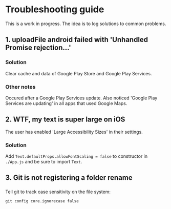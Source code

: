 # Troubleshooting guide

This is a work in progress. The idea is to log solutions to common problems.

## 1. uploadFile android failed with 'Unhandled Promise rejection...'

### Solution

Clear cache and data of Google Play Store and Google Play Services.

### Other notes

Occured after a Google Play Services update. Also noticed 'Google Play Services are updating' in all apps that used Google Maps.

## 2. WTF, my text is super large on iOS

The user has enabled 'Large Accessibility Sizes' in their settings.

### Solution

Add `Text.defaultProps.allowFontScaling = false` to constructor in `./App.js` and be sure to import `Text`.

## 3. Git is not registering a folder rename

###

Tell git to track case sensitivity on the file system:

```shell
git config core.ignorecase false
```
